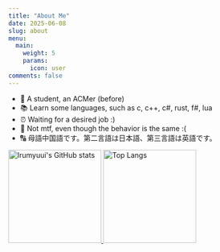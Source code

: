 ```yaml
---
title: "About Me"
date: 2025-06-08
slug: about
menu:
  main:
    weight: 5
    params:
      icon: user
comments: false
---
```


-  🎈 A student, an ACMer (before)
-  📚 Learn some languages, such as c, c++, c#, rust, f#, lua
-  ⏰ Waiting for a desired job :)
-  📑 Not mtf, even though the behavior is the same :(
-  🔠 母語中国語です。第二言語は日本語、第三言語は英語です。

<a href="https://github-readme-stats-one-bice.vercel.app/api?username=Irumyuui&show_icons=true&include_all_commits=true&role=OWNER,ORGANIZATION_MEMBER#gh-light-mode-only" target="_blank">
  <img src="https://github-readme-stats-one-bice.vercel.app/api?username=Irumyuui&show_icons=true&include_all_commits=true&role=OWNER,ORGANIZATION_MEMBER#gh-light-mode-only" alt="Irumyuui's GitHub stats" height="185px">
</a>
<a href="https://github-readme-stats-one-bice.vercel.app/api/top-langs/?username=Irumyuui&layout=compact&langs_count=8&include_all_commits=true&role=OWNER,ORGANIZATION_MEMBER#gh-light-mode-only">
  <img src="https://github-readme-stats-one-bice.vercel.app/api/top-langs/?username=Irumyuui&layout=compact&langs_count=8&include_all_commits=true&role=OWNER,ORGANIZATION_MEMBER#gh-light-mode-only" alt="Top Langs" height="185px">
</a>
